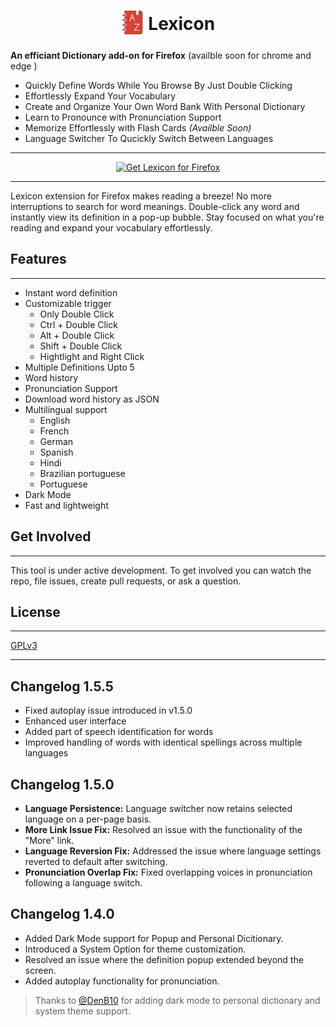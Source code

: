 <h1 align="center"><sub>
<img  src="./icons/lexicon128.png" height="38" width="38">
</sub><strong>Lexicon</strong></h1>

**An efficiant Dictionary add-on for Firefox** (availble soon for chrome and edge )

* Quickly Define Words While You Browse By Just Double Clicking
* Effortlessly Expand Your Vocabulary
* Create and Organize Your Own Word Bank With Personal Dictionary
* Learn to Pronounce with Pronunciation Support
* Memorize Effortlessly with Flash Cards _(Availble Soon)_
* Language Switcher To Qucickly Switch Between Languages



***
<p align="center">
<a href="https://addons.mozilla.org/addon/lexicon/"><img src="https://user-images.githubusercontent.com/585534/107280546-7b9b2a00-6a26-11eb-8f9f-f95932f4bfec.png" alt="Get Lexicon for Firefox"></a>
</p> 

***

Lexicon extension for Firefox makes reading a breeze! No more interruptions to search for word meanings. Double-click any word and instantly view its definition in a pop-up bubble. Stay focused on what you're reading and expand your vocabulary effortlessly.

## Features
---
* Instant word definition
* Customizable trigger 
    * Only Double Click
    * Ctrl + Double Click
    * Alt + Double Click
    * Shift + Double Click
    * Hightlight and Right Click
* Multiple Definitions Upto 5
* Word history
* Pronunciation Support
* Download word history as JSON
* Multilingual support
    * English
    * French 
    * German
    * Spanish
    * Hindi
    * Brazilian portuguese
    * Portuguese
* Dark Mode
* Fast and lightweight




## Get Involved
---
This tool is under active development. To get involved you can watch the repo, file issues, create pull requests, or ask a question.

## License
---
[GPLv3](./LICENSE)



---
## Changelog 1.5.5
- Fixed autoplay issue introduced in v1.5.0
- Enhanced user interface
- Added part of speech identification for words
- Improved handling of words with identical spellings across multiple languages

## Changelog 1.5.0

- **Language Persistence:** Language switcher now retains selected language on a per-page basis.  
- **More Link Issue Fix:** Resolved an issue with the functionality of the "More" link.  
- **Language Reversion Fix:** Addressed the issue where language settings reverted to default after switching.  
- **Pronunciation Overlap Fix:** Fixed overlapping voices in pronunciation following a language switch.


## Changelog 1.4.0 

* Added Dark Mode support for Popup and Personal Dicitionary.
* Introduced a System Option for theme customization.
* Resolved an issue where the definition popup extended beyond the screen.
* Added autoplay functionality for pronunciation.

> Thanks to <a href="https://github.com/DenB10">@DenB10</a> for adding dark mode to personal dictionary and system theme support.
